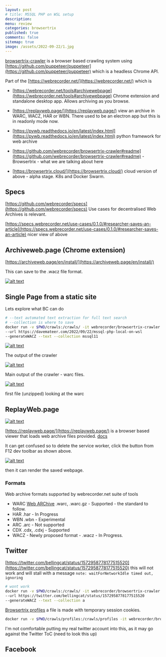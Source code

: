 ```yaml
---
layout: post
# title: MSSQL PHP on WSL setup
description: 
menu: review
categories: browsertrix
published: true 
comments: false     
sitemap: true
image: /assets/2022-09-22/1.jpg
---
```


<!-- [![alt text](/assets/2021-10-22/email-cover.jpg "email"){:width="800px"}](/assets/2021-10-22/email-cover.jpg) -->
<!-- [![alt text](/assets/2021-10-22/email-cover.jpg "Thanks to Solen Feyissa on unsplash - https://unsplash.com/@solenfeyissa")](https://unsplash.com/@solenfeyissa) -->


<!-- [![alt text](/assets/2021-12-21/desk.jpg "email")](/assets/2021-12-21/desk.jpg) -->

<!-- [![alt text](/assets/2022-09-15/fire-map.jpg "email")](/assets/2022-09-15/fire-map.jpg) -->

<!-- [![alt text](/assets/2022-09-15/cookie.jpg "email")](/assets/2022-09-15/cookie.jpg) -->

[browsertrix-crawler](https://github.com/webrecorder/browsertrix-crawler) is a browser based crawling system using [https://github.com/puppeteer/puppeteer](https://github.com/puppeteer/puppeteer) which is a headless Chrome API.

Part of the [https://webrecorder.net/](https://webrecorder.net/) which is

- [https://webrecorder.net/tools#archivewebpage](https://webrecorder.net/tools#archivewebpage) Chrome extension and standalone desktop app. Allows archiving as you browse.

- [https://replayweb.page/](https://replayweb.page/) view an archive in WARC, WACZ, HAR or WBN. There used to be an electron app but this is in readonly mode now.

- [https://pywb.readthedocs.io/en/latest/index.html](https://pywb.readthedocs.io/en/latest/index.html) python framework for web archive

- [https://github.com/webrecorder/browsertrix-crawler#readme](https://github.com/webrecorder/browsertrix-crawler#readme) - Browsertrix - what we are talking about here

- [https://browsertrix.cloud/](https://browsertrix.cloud/) cloud version of above - alpha stage. K8s and Docker Swarm.

## Specs

[https://github.com/webrecorder/specs](https://github.com/webrecorder/specs) Use cases for decentralised Web Archives is relevant.

[https://specs.webrecorder.net/use-cases/0.1.0/#researcher-saves-an-article](https://specs.webrecorder.net/use-cases/0.1.0/#researcher-saves-an-article) nicer view of above

## Archiveweb.page (Chrome extension)

[https://archiveweb.page/en/install/](https://archiveweb.page/en/install/)

This can save to the .wacz file format.

[![alt text](/assets/2022-10-20/2.jpg "email")](/assets/2022-10-20/2.jpg)



## Single Page from a static site

Lets explore what BC can do

```bash
# --text automated text extraction for full text search
# --collection is where to save
docker run -v $PWD/crawls:/crawls/ -it webrecorder/browsertrix-crawler crawl 
--url https://davemateer.com/2022/09/22/mssql-php-local-on-wsl  
--generateWACZ --text --collection mssql11
```

[![alt text](/assets/2022-10-20/1.jpg "email")](/assets/2022-10-20/1.jpg)

The output of the crawler

[![alt text](/assets/2022-10-20/3.jpg "files")](/assets/2022-10-20/3.jpg)

Main output of the crawler - warc files.

[![alt text](/assets/2022-10-20/4.jpg "files")](/assets/2022-10-20/4.jpg)

first file (unzipped) looking at the warc


## ReplayWeb.page

[![alt text](/assets/2022-10-20/5.jpg "files")](/assets/2022-10-20/5.jpg)

[https://replayweb.page/](https://replayweb.page/) is a browser based viewer that loads web archive files provided. [docs](https://replayweb.page/docs/)

It can get confused so to delete the service worker, click the button from F12 dev toolbar as shown above.


[![alt text](/assets/2022-10-20/6.jpg "files")](/assets/2022-10-20/6.jpg)

then it can render the saved webpage.
### Formats

Web archive formats supported by webrecorder.net suite of tools

- WARC [Web ARChive](https://en.wikipedia.org/wiki/Web_ARChive) .warc, .warc.gz - Supported - the standard to follow.
- HAR .har - In Progress
- WBN .wbn - Experimental
- ARC .arc - Not supported
- CDX .cdx, .cdxj - Supported
- WACZ - Newly proposed format -  .wacz - In Progress.

## Twitter 

[https://twitter.com/bellingcat/status/1572958778177515520](https://twitter.com/bellingcat/status/1572958778177515520) this will not work and will stall with a message `note: waitForNetworkIdle timed out, ignoring`

```bash
# wont work
docker run -v $PWD/crawls:/crawls/ -it webrecorder/browsertrix-crawler crawl 
--url https://twitter.com/bellingcat/status/1572958778177515520  
--generateWACZ --text --collection a
```

[Browsertrix profiles](https://github.com/webrecorder/browsertrix-crawler#creating-and-using-browser-profiles) a file is made with temporary session cookies.

```bash
docker run -v $PWD/crawls/profiles:/crawls/profiles -it webrecorder/browsertrix-crawler create-login-profile --url "https://twitter.com/login"
```

I'm not comfortable putting my real twitter account into this, as it may go against the Twitter ToC (need to look this up)

## Facebook






